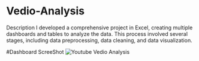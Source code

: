 # Vedio-Analysis
Description  I developed a comprehensive project in Excel, creating multiple dashboards and tables to analyze the data. This process involved several stages, including data preprocessing, data cleaning, and data visualization. 

#Dashboard ScreeShot
![Youtube Vedio Analysis ](https://github.com/user-attachments/assets/810cad87-a791-41b3-8352-30357f15affe)

